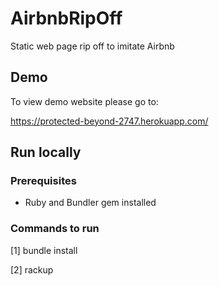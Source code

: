 # AirbnbRipOff

Static web page rip off to imitate Airbnb

## Demo

To view demo website please go to:

https://protected-beyond-2747.herokuapp.com/

## Run locally

### Prerequisites

* Ruby and Bundler gem installed

### Commands to run

[1] bundle install

[2] rackup


